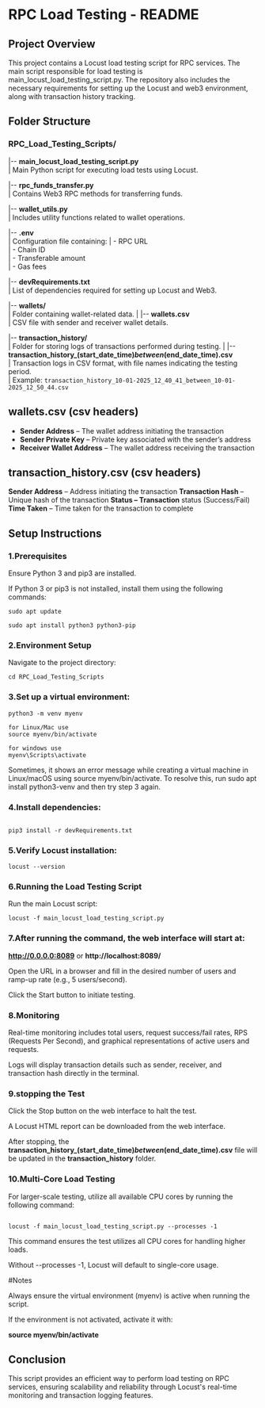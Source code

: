 # RPC Load Testing - README

## Project Overview

This project contains a Locust load testing script for RPC services. The main script responsible for load testing is main_locust_load_testing_script.py. The repository also includes the necessary requirements for setting up the Locust and web3 environment, along with transaction history tracking.

## Folder Structure

### RPC_Load_Testing_Scripts/

|-- **main_locust_load_testing_script.py**  
|   Main Python script for executing load tests using Locust.

|-- **rpc_funds_transfer.py**  
|   Contains Web3 RPC methods for transferring funds.

|-- **wallet_utils.py**  
|   Includes utility functions related to wallet operations.

|-- **.env**  
|   Configuration file containing:
|   - RPC URL  
|   - Chain ID  
|   - Transferable amount  
|   - Gas fees  

|-- **devRequirements.txt**  
|   List of dependencies required for setting up Locust and Web3.

|-- **wallets/**  
|   Folder containing wallet-related data.
|   |-- **wallets.csv**  
|       CSV file with sender and receiver wallet details.

|-- **transaction_history/**  
|   Folder for storing logs of transactions performed during testing.
|   |-- **transaction_history_(start_date_time)_between_(end_date_time).csv**  
|       Transaction logs in CSV format, with file names indicating the testing period.  
|       Example: `transaction_history_10-01-2025_12_40_41_between_10-01-2025_12_50_44.csv`


## wallets.csv (csv headers)

- **Sender Address** – The wallet address initiating the transaction  
- **Sender Private Key** – Private key associated with the sender’s address  
- **Receiver Wallet Address** – The wallet address receiving the transaction  

## transaction_history.csv (csv headers)
__Sender Address__ – Address initiating the transaction 
__Transaction Hash__ – Unique hash of the transaction 
__Status – Transaction__ status (Success/Fail) 
__Time Taken__ – Time taken for the transaction to complete 



## Setup Instructions

### 1.Prerequisites

Ensure Python 3 and pip3 are installed.

If Python 3 or pip3 is not installed, install them using the following commands:
```
sudo apt update

sudo apt install python3 python3-pip

```

### 2.Environment Setup

Navigate to the project directory:


```
cd RPC_Load_Testing_Scripts

```

### 3.Set up a virtual environment:

```
python3 -m venv myenv

for Linux/Mac use 
source myenv/bin/activate

for windows use
myenv\Scripts\activate

```
Sometimes, it shows an error message while creating a virtual machine in Linux/macOS using source myenv/bin/activate. To resolve this, run sudo apt install python3-venv and then try step 3 again.

### 4.Install dependencies:

```

pip3 install -r devRequirements.txt

```

### 5.Verify Locust installation:

```
locust --version

```

### 6.Running the Load Testing Script

Run the main Locust script:

```
locust -f main_locust_load_testing_script.py

```

### 7.After running the command, the web interface will start at:

**http://0.0.0.0:8089** or **http://localhost:8089/**

Open the URL in a browser and fill in the desired number of users and ramp-up rate (e.g., 5 users/second).

Click the Start button to initiate testing.

### 8.Monitoring

Real-time monitoring includes total users, request success/fail rates, RPS (Requests Per Second), and graphical representations of active users and requests.

Logs will display transaction details such as sender, receiver, and transaction hash directly in the terminal.

### 9.stopping the Test

Click the Stop button on the web interface to halt the test.

A Locust HTML report can be downloaded from the web interface.

After stopping, the **transaction_history_(start_date_time)_between_(end_date_time).csv** file will be updated in the **transaction_history** folder.

### 10.Multi-Core Load Testing

For larger-scale testing, utilize all available CPU cores by running the following command:

```

locust -f main_locust_load_testing_script.py --processes -1

```

This command ensures the test utilizes all CPU cores for handling higher loads.

Without --processes -1, Locust will default to single-core usage.

#Notes

Always ensure the virtual environment (myenv) is active when running the script.

If the environment is not activated, activate it with:

**source myenv/bin/activate**


## Conclusion

This script provides an efficient way to perform load testing on RPC services, ensuring scalability and reliability through Locust's real-time monitoring and transaction logging features.


